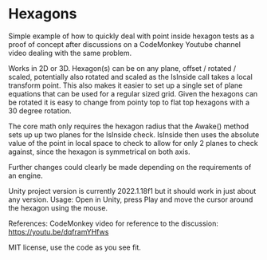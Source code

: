 # Hexagons

Simple example of how to quickly deal with point inside hexagon tests as a proof of concept after discussions on a CodeMonkey Youtube channel video dealing with the same problem.

Works in 2D or 3D.
Hexagon(s) can be on any plane, offset / rotated / scaled, potentially also rotated and scaled as the IsInside call takes a local transform point. This also makes it easier to set up a single set of plane equations that can be used for a regular sized grid.
Given the hexagons can be rotated it is easy to change from pointy top to flat top hexagons with a 30 degree rotation.

The core math only requires the hexagon radius that the Awake() method sets up up two planes for the IsInside check. IsInside then uses the absolute value of the point in local space to check to allow for only 2 planes to check against, since the hexagon is symmetrical on both axis.

Further changes could clearly be made depending on the requirements of an engine.

Unity project version is currently 2022.1.18f1 but it should work in just about any version.
Usage: Open in Unity, press Play and move the cursor around the hexagon using the mouse.

References:
CodeMonkey video for reference to the discussion: https://youtu.be/dqframYHfws

MIT license, use the code as you see fit.
